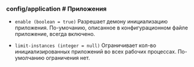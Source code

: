 ### config/application # Приложения

 - `enable (boolean = true)`
 Разрешает демону инициализацию приложения. По-умочанию, описанное в конфигурационном файле приложение, всегда включено.

 - `limit-instances (integer = null)`
 Ограничивает кол-во инициализированных приложений во всех рабочих процессах. По-умолчанию ограничения нет.